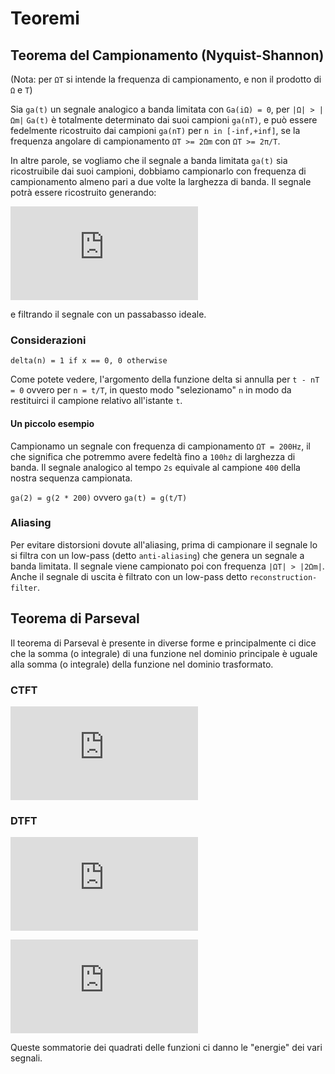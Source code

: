 # Teoremi

## Teorema del Campionamento (Nyquist-Shannon)

(Nota: per `ΩT` si intende la frequenza di campionamento, e non il prodotto di `Ω` e `T`)

Sia `ga(t)` un segnale analogico a banda limitata con `Ga(iΩ) = 0`, per
`|Ω| > |Ωm|` `Ga(t)` è totalmente determinato dai suoi campioni `ga(nT)`, e può
essere fedelmente ricostruito dai campioni `ga(nT)` per `n in [-inf,+inf]`, se la
frequenza angolare di campionamento `ΩT >= 2Ωm` con `ΩT >= 2π/T`.

In altre parole, se vogliamo che il segnale a banda limitata `ga(t)` sia
ricostruibile dai suoi campioni, dobbiamo campionarlo con frequenza di
campionamento almeno pari a due volte la larghezza di banda. Il segnale potrà
essere ricostruito generando:

![Digital->Analog](http://latex.codecogs.com/gif.latex?g_p%28t%29%20%3D%20%5Csum_%7Bn%20%3D%20-%5Cinfty%7D%5E%7B%5Cinfty%7Dg%28n%29%5Cdelta%28t%20-%20nT%29)

e filtrando il segnale con un passabasso ideale.

### Considerazioni

    delta(n) = 1 if x == 0, 0 otherwise

Come potete vedere, l'argomento della funzione delta si annulla per `t - nT = 0` ovvero per `n = t/T`, in questo modo "selezionamo" `n` in modo da restituirci il campione relativo all'istante `t`.

#### Un piccolo esempio

Campionamo un segnale con frequenza di campionamento `ΩT = 200Hz`, il che significa che potremmo avere fedeltà fino a `100hz` di larghezza di banda. Il segnale analogico al tempo `2s` equivale al campione `400` della nostra sequenza campionata.

`ga(2) = g(2 * 200)` ovvero `ga(t) = g(t/T)`

### Aliasing

Per evitare distorsioni dovute all'aliasing, prima di campionare il segnale lo si filtra con un low-pass (detto `anti-aliasing`) che genera un segnale a banda limitata. Il segnale viene campionato poi con frequenza `|ΩT| > |2Ωm|`. Anche il segnale di uscita è filtrato con un low-pass detto `reconstruction-filter`.

## Teorema di Parseval

Il teorema di Parseval è presente in diverse forme e principalmente ci dice che la somma (o integrale) di una funzione nel dominio principale è uguale alla somma (o integrale) della funzione nel dominio trasformato.

### CTFT

![Parseval-CTFT](http://latex.codecogs.com/gif.latex?%5Cint_%7B-%5Cinfty%7D%5E%7B&plus;%5Cinfty%7D%7Cx_a%28t%29%7C%5E2dt%20%3D%20%5Cfrac%7B1%7D%7B2%5Cpi%7D%7B%7D%5Cint_%7B-%5Cinfty%7D%5E%7B&plus;%5Cinfty%7D%7CX_a%28%5Ciota%5COmega%29%7C%5E2d%5COmega)

### DTFT

![Parseval-DTFT-2](http://latex.codecogs.com/gif.latex?%5Csum_%7Bn%20%3D%20-%5Cinfty%7D%5E%7B&plus;%5Cinfty%7Dg%28n%29h%5E*%28n%29%20%3D%20%5Cfrac%7B1%7D%7B2%5Cpi%7D%7B%7D%5Cint_%7B-%5Cpi%7D%5E%7B&plus;%5Cpi%7DG%28e%5E%7B%5Ciota%5Comega%7D%29H%5E*%28e%5E%7B%5Ciota%5Comega%7D%29d%5Comega)

![Parseval-DTFT](http://latex.codecogs.com/gif.latex?%5Csum_%7Bn%20%3D%20-%5Cinfty%7D%5E%7B&plus;%5Cinfty%7D%7Cx%28n%29%7C%5E2%20%3D%20%5Cfrac%7B1%7D%7B2%5Cpi%7D%7B%7D%5Cint_%7B-%5Cpi%7D%5E%7B&plus;%5Cpi%7D%7CX%28e%5E%7B%5Ciota%5Comega%7D%29%7C%5E2d%5Comega)

Queste sommatorie dei quadrati delle funzioni ci danno le "energie" dei vari segnali.
